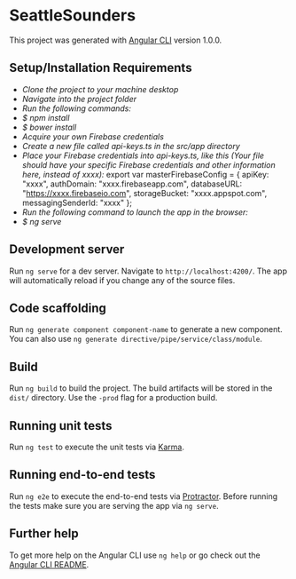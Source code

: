 # SeattleSounders

This project was generated with [Angular CLI](https://github.com/angular/angular-cli) version 1.0.0.

## Setup/Installation Requirements

* _Clone the project to your machine desktop_
* _Navigate into the project folder_
* _Run the following commands:_
* _$ npm install_
* _$ bower install_
* _Acquire your own Firebase credentials_
* _Create a new file called api-keys.ts in the src/app directory_
* _Place your Firebase credentials into api-keys.ts, like this (Your file should have your specific Firebase credentials and other information here, instead of xxxx):_
export var masterFirebaseConfig = {
    apiKey: "xxxx",
    authDomain: "xxxx.firebaseapp.com",
    databaseURL: "https://xxxx.firebaseio.com",
    storageBucket: "xxxx.appspot.com",
    messagingSenderId: "xxxx"
  };
* _Run the following command to launch the app in the browser:_
* _$ ng serve_

## Development server

Run `ng serve` for a dev server. Navigate to `http://localhost:4200/`. The app will automatically reload if you change any of the source files.

## Code scaffolding

Run `ng generate component component-name` to generate a new component. You can also use `ng generate directive/pipe/service/class/module`.

## Build

Run `ng build` to build the project. The build artifacts will be stored in the `dist/` directory. Use the `-prod` flag for a production build.

## Running unit tests

Run `ng test` to execute the unit tests via [Karma](https://karma-runner.github.io).

## Running end-to-end tests

Run `ng e2e` to execute the end-to-end tests via [Protractor](http://www.protractortest.org/).
Before running the tests make sure you are serving the app via `ng serve`.

## Further help

To get more help on the Angular CLI use `ng help` or go check out the [Angular CLI README](https://github.com/angular/angular-cli/blob/master/README.md).
